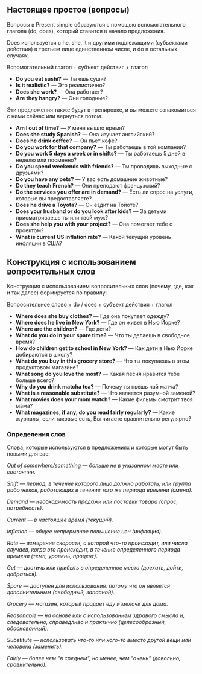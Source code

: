 ## Настоящее простое (вопросы)

Вопросы в Present simple образуются с помощью вспомогательного глагола (do, does), который ставится в начало предложения.

Does используется с he, she, it и другими подлежащими (субьектами действия) в третьем лице единственном числе, и do в остальных случаях.

<div class="rule"> Вспомогательный глагол + субъект действия + глагол </div>

* **Do you eat sushi?** — Ты ешь суши?
* **Is it realistic?** — Это реалистично?
* **Does she work?** — Она работает?
* **Are they hangry?** — Они голодные?

Эти предложения также будут в тренировке, и вы можете ознакомиться с ними сейчас или вернуться потом.
* **Am I out of time?** — У меня вышло время?
* **Does she study Spanish?** — Она изучает английский?
* **Does he drink coffee?** — Он пьет кофе?
* **Do you work for that company?** — Ты работаешь в той компании?
* **Do you work 5 days a week or in shifts?** — Ты работаешь 5 дней в неделю или посменно?
* **Do you spend weekends with friends?** — Ты проводишь выходные с друзьями?
* **Do you have any pets?** — У вас есть домашние животные?
* **Do they teach French?** — Они преподают французский?
* **Do the services you offer are in demand?** — Есть ли спрос на услуги, которые вы предоставляете?
* **Does he drive a Toyota?** — Он ездит на Тойоте?
* **Does your husband or do you look after kids?** — За детьми присматриваешь ты или твой муж?
* **Does she help you with your project?** — Она помогает тебе с проектом?
* **What is current US inflation rate?** — Какой текущий уровень инфляции в США?

## Конструкция с использованием вопросительных слов

Конструкция с использованием вопросительных слов (почему, где, как и так далее) формируется по правилу:

<div class="rule"> Вопросительное слово + do / does + субъект действия + глагол </div>

* **Where does she buy clothes?** — Где она покупает одежду?
* **Where does he live in New York?** — Где он живет в Нью Йорке?
* **Where are the children?** — Где дети?
* **What do you do in your spare time?** — Что ты делаешь в свободное время?
* **How do children get to school in New York?** — Как дети в Нью Йорке добираются в школу?
* **What do you buy in this grocery store?** — Что ты покупаешь в этом продуктовом магазине?
* **What song do you love the most?** — Какая песня нравится тебе больше всего?
* **Why do you drink matcha tea?** — Почему ты пьешь чай матча?
* **What is a reasonable substitute?** — Что является разумной заменой?
* **What movies does your mom watch?** — Какие фильмы смотрит твоя мама?
* **What magazines, if any, do you read fairly regularly?** — Какие журналы, если таковые есть, Вы читаете сравнительно регулярно?

### Определения слов

Слова, которые используются в предложениях и которые могут быть новыми для вас:

*Out of somewhere/something — больше не в указанном месте или состоянии.*

*Shift — период, в течение которого лицо должно работать, или группа работников, работающих в течение того же периода времени (смена).*

*Demand — необходимость продажи или поставки товара (спрос, потребность).*

*Current — в настоящее время (текущий).*

*Inflation — общее непрерывное повышение цен (инфляция).*

*Rate — измерение скорости, с которой что-то происходит, или числа случаев, когда это происходит, в течение определенного периода времени (темп, уровень, процент).*

*Get — достичь или прибыть в определенное место (доехать, дойти, добраться).*

*Spare — доступен для использования, потому что он является дополнительным (свободный, запасной).*

*Grocery — магазин, который продает еду и мелочи для дома.*

*Reasonable — на основе или с использованием здравого смысла и, следовательно, справедливо и практично (целесообразный, обоснованный).*

*Substitute — использовать что-то или кого-то вместо другой вещи или человека (заменить).*

*Fairly — более чем "в среднем", но менее, чем "очень" (довольно, сравнительно).*